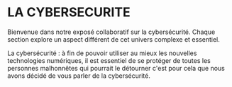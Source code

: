 # LA CYBERSECURITE

Bienvenue dans notre exposé collaboratif sur la cybersécurité. Chaque section explore un aspect différent de cet univers complexe et essentiel.

La cybersécurité : à fin de pouvoir utiliser au mieux les nouvelles technologies numériques, il est essentiel de se protéger de toutes les personnes malhonnêtes qui pourrait le détourner c'est pour cela que nous avons décidé de vous parler de la cybersécurité.
